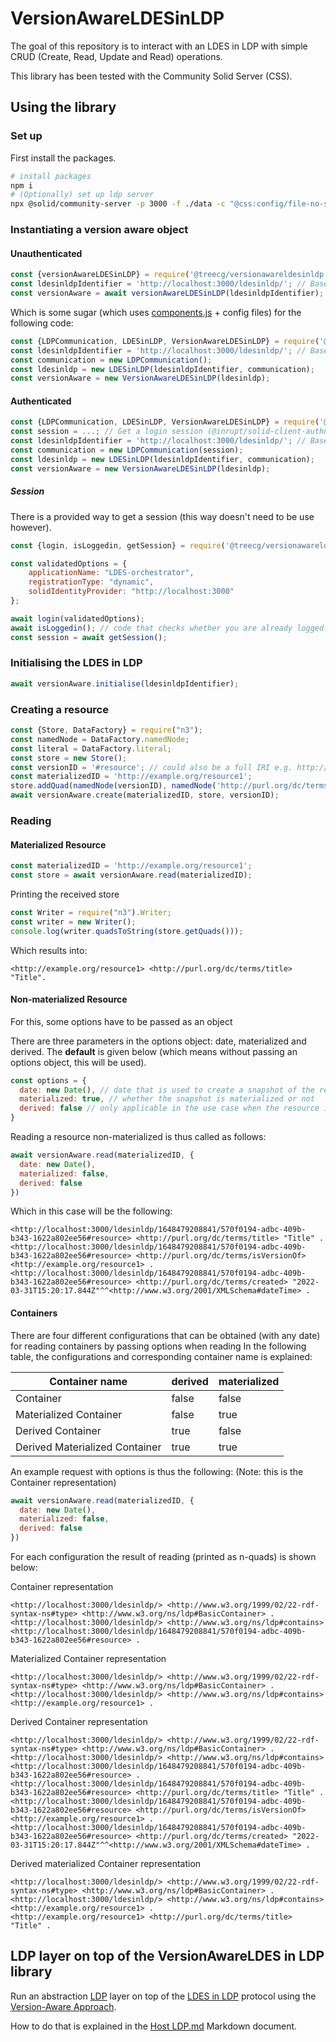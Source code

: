 # VersionAwareLDESinLDP

The goal of this repository is to interact with an LDES in LDP with simple CRUD (Create, Read, Update and Read) operations.

This library has been tested with the Community Solid Server (CSS).



## Using the library

### Set up

First install the packages.

```bash
# install packages
npm i
# (Optionally) set up ldp server
npx @solid/community-server -p 3000 -f ./data -c "@css:config/file-no-setup.json"
```

### Instantiating a version aware object

#### Unauthenticated

```javascript
const {versionAwareLDESinLDP} = require('@treecg/versionawareldesinldp');
const ldesinldpIdentifier = 'http://localhost:3000/ldesinldp/'; // Base URL of the LDES in LDP 
const versionAware = await versionAwareLDESinLDP(ldesinldpIdentifier);
```

Which is some sugar (which uses [components.js](https://github.com/LinkedSoftwareDependencies/Components.js) + config
files) for the following code:

```javascript
const {LDPCommunication, LDESinLDP, VersionAwareLDESinLDP} = require('@treecg/versionawareldesinldp');
const ldesinldpIdentifier = 'http://localhost:3000/ldesinldp/'; // Base URL of the LDES in LDP 
const communication = new LDPCommunication();
const ldesinldp = new LDESinLDP(ldesinldpIdentifier, communication);
const versionAware = new VersionAwareLDESinLDP(ldesinldp);
```

#### Authenticated
```javascript
const {LDPCommunication, LDESinLDP, VersionAwareLDESinLDP} = require('@treecg/versionawareldesinldp');
const session = ...; // Get a login session (@inrupt/solid-client-authn-node or @inrupt/solid-client-authn-browser)
const ldesinldpIdentifier = 'http://localhost:3000/ldesinldp/'; // Base URL of the LDES in LDP 
const communication = new LDPCommunication(session);
const ldesinldp = new LDESinLDP(ldesinldpIdentifier, communication);
const versionAware = new VersionAwareLDESinLDP(ldesinldp);
```
##### Session
There is a provided way to get a session (this way doesn't need to be use however).
```javascript
const {login, isLoggedin, getSession} = require('@treecg/versionawareldesinldp')

const validatedOptions = {
    applicationName: "LDES-orchestrator",
    registrationType: "dynamic",
    solidIdentityProvider: "http://localhost:3000"
};

await login(validatedOptions);
await isLoggedin(); // code that checks whether you are already logged in
const session = await getSession();
```

### Initialising the LDES in LDP

````javascript
await versionAware.initialise(ldesinldpIdentifier);
````

### Creating a resource

```javascript
const {Store, DataFactory} = require("n3");
const namedNode = DataFactory.namedNode;
const literal = DataFactory.literal;
const store = new Store();
const versionID = '#resource'; // could also be a full IRI e.g. http://example.org/resource1v1 
const materializedID = 'http://example.org/resource1';
store.addQuad(namedNode(versionID), namedNode('http://purl.org/dc/terms/title'), literal('Title'));
await versionAware.create(materializedID, store, versionID);
```

### Reading

#### Materialized Resource
```javascript
const materializedID = 'http://example.org/resource1';
const store = await versionAware.read(materializedID);
```

Printing the received store

```javascript
const Writer = require("n3").Writer;
const writer = new Writer();
console.log(writer.quadsToString(store.getQuads()));
```

Which results into:

```turtle
<http://example.org/resource1> <http://purl.org/dc/terms/title> "Title".
```

#### Non-materialized Resource
For this, some options have to be passed as an object

There are three parameters in the options object: date, materialized and derived.
The **default** is given below (which means without passing an options object, this will be used).
```javascript
const options = {
  date: new Date(), // date that is used to create a snapshot of the resources in LDES
  materialized: true, // whether the snapshot is materialized or not
  derived: false // only applicable in the use case when the resource is a container. Thus this parameter decides whether the container is derived or not
}
```

Reading a resource non-materialized is thus called as follows:
```javascript
await versionAware.read(materializedID, {
  date: new Date(),
  materialized: false,
  derived: false
})
```

Which in this case will be the following:
```turtle
<http://localhost:3000/ldesinldp/1648479208841/570f0194-adbc-409b-b343-1622a802ee56#resource> <http://purl.org/dc/terms/title> "Title" .
<http://localhost:3000/ldesinldp/1648479208841/570f0194-adbc-409b-b343-1622a802ee56#resource> <http://purl.org/dc/terms/isVersionOf> <http://example.org/resource1> .
<http://localhost:3000/ldesinldp/1648479208841/570f0194-adbc-409b-b343-1622a802ee56#resource> <http://purl.org/dc/terms/created> "2022-03-31T15:20:17.844Z"^^<http://www.w3.org/2001/XMLSchema#dateTime> .

```

#### Containers
There are four different configurations that can be obtained (with any date) for reading containers by passing options when reading
In the following table, the configurations and corresponding container name is explained:


| Container name                 | derived | materialized |
|--------------------------------|---------|--------------|
| Container                      | false   | false        |
| Materialized Container         | false   | true         |
| Derived Container              | true    | false        |
| Derived Materialized Container | true    | true         |

An example request with options is thus the following: (Note: this is the Container representation)

```javascript
await versionAware.read(materializedID, {
  date: new Date(),
  materialized: false,
  derived: false
})
```

For each configuration the result of reading (printed as n-quads) is shown below:

Container representation
```turtle
<http://localhost:3000/ldesinldp/> <http://www.w3.org/1999/02/22-rdf-syntax-ns#type> <http://www.w3.org/ns/ldp#BasicContainer> .
<http://localhost:3000/ldesinldp/> <http://www.w3.org/ns/ldp#contains> <http://localhost:3000/ldesinldp/1648479208841/570f0194-adbc-409b-b343-1622a802ee56#resource> .
```

Materialized Container representation
```turtle
<http://localhost:3000/ldesinldp/> <http://www.w3.org/1999/02/22-rdf-syntax-ns#type> <http://www.w3.org/ns/ldp#BasicContainer> .
<http://localhost:3000/ldesinldp/> <http://www.w3.org/ns/ldp#contains> <http://example.org/resource1> .
```

Derived Container representation
```turtle
<http://localhost:3000/ldesinldp/> <http://www.w3.org/1999/02/22-rdf-syntax-ns#type> <http://www.w3.org/ns/ldp#BasicContainer> .
<http://localhost:3000/ldesinldp/> <http://www.w3.org/ns/ldp#contains> <http://localhost:3000/ldesinldp/1648479208841/570f0194-adbc-409b-b343-1622a802ee56#resource> .
<http://localhost:3000/ldesinldp/1648479208841/570f0194-adbc-409b-b343-1622a802ee56#resource> <http://purl.org/dc/terms/title> "Title" .
<http://localhost:3000/ldesinldp/1648479208841/570f0194-adbc-409b-b343-1622a802ee56#resource> <http://purl.org/dc/terms/isVersionOf> <http://example.org/resource1> .
<http://localhost:3000/ldesinldp/1648479208841/570f0194-adbc-409b-b343-1622a802ee56#resource> <http://purl.org/dc/terms/created> "2022-03-31T15:20:17.844Z"^^<http://www.w3.org/2001/XMLSchema#dateTime> .
```

Derived materialized Container representation
```turtle
<http://localhost:3000/ldesinldp/> <http://www.w3.org/1999/02/22-rdf-syntax-ns#type> <http://www.w3.org/ns/ldp#BasicContainer> .
<http://localhost:3000/ldesinldp/> <http://www.w3.org/ns/ldp#contains> <http://example.org/resource1> .
<http://example.org/resource1> <http://purl.org/dc/terms/title> "Title" .
```

## LDP layer on top of the VersionAwareLDES in LDP library

Run an abstraction [LDP](https://www.w3.org/TR/ldp/) layer on top of the [LDES in LDP](https://woutslabbinck.github.io/LDESinLDP/#ldesinldp) protocol using the [Version-Aware Approach](https://woutslabbinck.github.io/LDESinLDP/#version-aware-approach).

How to do that is explained in the [Host LDP.md](./Host%20LDP.md) Markdown document.

